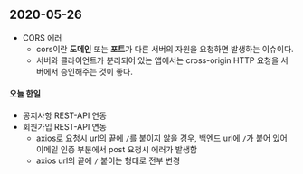 ## 2020-05-26

- CORS 에러
  - cors이란 **도메인** 또는 **포트**가 다른 서버의 자원을 요청하면 발생하는 이슈이다.
  - 서버와 클라이언트가 분리되어 있는 앱에서는 cross-origin HTTP 요청을 서버에서 승인해주는 것이 좋다.



#### 오늘 한일

- 공지사항 REST-API 연동
- 회원가입 REST-API 연동
  - axios로 요청시 url의 끝에 `/`를 붙이지 않을 경우, 백엔드 url에 `/`가 붙어 있어 이메일 인증 부분에서 post 요청시 에러가 발생함
  - axios url의 끝에 `/` 붙이는 형태로 전부 변경

